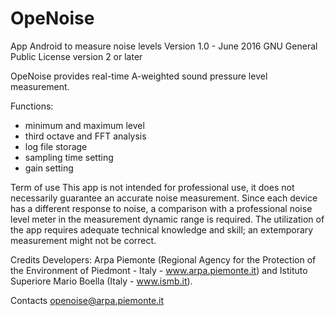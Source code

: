 # OpeNoise
App Android to measure noise levels
Version 1.0 - June 2016
GNU General Public License version 2 or later


OpeNoise provides real-time A-weighted sound pressure level measurement.

Functions:
 - minimum and maximum level
 - third octave and FFT analysis
 - log file storage
 - sampling time setting
 - gain setting

Term of use
This app is not intended for professional use, it does not necessarily guarantee an accurate noise measurement.
Since each device has a different response to noise, a comparison with a professional noise level meter in the measurement dynamic range is required.
The utilization of the app requires adequate technical knowledge and skill; an extemporary measurement might not be correct.

Credits
Developers: Arpa Piemonte (Regional Agency for the Protection of the Environment of Piedmont - Italy - www.arpa.piemonte.it) and Istituto Superiore Mario Boella (Italy - www.ismb.it).

Contacts
openoise@arpa.piemonte.it
